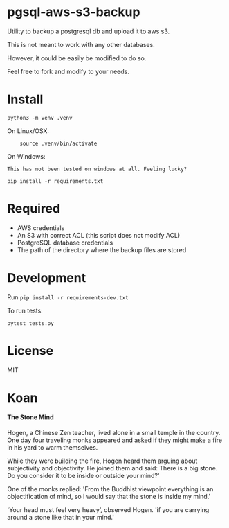 # pgsql-aws-s3-backup
Utility to backup a postgresql db and upload it to aws s3.

This is not meant to work with any other databases.

However, it could be easily be modified to do so.

Feel free to fork and modify to your needs.


# Install

`python3 -m venv .venv`

On Linux/OSX:

		source .venv/bin/activate

On Windows:

    This has not been tested on windows at all. Feeling lucky?

`pip install -r requirements.txt`

 

# Required

- AWS credentials
- An S3 with correct ACL (this script does not modify ACL)
- PostgreSQL database credentials
- The path of the directory where the backup files are stored



# Development

Run `pip install -r requirements-dev.txt`

To run tests:

`pytest tests.py`


# License

MIT

# Koan

#### The Stone Mind

Hogen, a Chinese Zen teacher, lived alone in a small temple in the country. One day four traveling monks appeared and asked if they might make a fire in his yard to warm themselves.

While they were building the fire, Hogen heard them arguing about subjectivity and objectivity. He joined them and said: There is a big stone. Do you consider it to be inside or outside your mind?'

One of the monks replied: 'From the Buddhist viewpoint everything is an objectification of mind, so I would say that the stone is inside my mind.'

'Your head must feel very heavy’, observed Hogen. 'if you are carrying around a stone like that in your mind.'